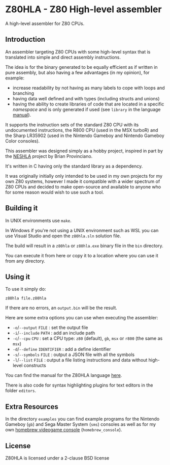 # Z80HLA - Z80 High-level assembler

A high-level assembler for Z80 CPUs.

## Introduction

An assembler targeting Z80 CPUs with some high-level syntax that is translated into simple and direct assembly instructions.  

The idea is for the binary generated to be equally efficient as if written in pure assembly, but also having a few advantages (in my opinion), for example:
* increase readability by not having as many labels to cope with loops and branching
* having data well defined and with types (including structs and unions)
* having the ability to create libraries of code that are located in a specific *namespace* and is only generated if used (see `library` in the language [manual](MANUAL.md)).  

It supports the instruction sets of the standard Z80 CPU with its undocumented instructions, the R800 CPU (used in the MSX turboR) and the Sharp LR35902 (used in the Nintendo Gameboy and Nintendo Gameboy Color consoles).  

This assembler was designed simply as a hobby project, inspired in part by the [NESHLA](http://neshla.sourceforge.net/) project by Brian Provinciano.  

It's written in C having only the standard library as a dependency.  

It was originally initially only intended to be used in my own projects for my own Z80 systems, however I made it compatible with a wider spectrum of Z80 CPUs and decided to make open-source and available to anyone who for some reason would wish to use such a tool.  

## Building it

In UNIX environments use `make`.  

In Windows if you're not using a UNIX environment such as WSL you can use Visual Studio and open the `z80hla.sln` solution file.  

The build will result in a `z80hla` or `z80hla.exe` binary file in the `bin` directory.  

You can execute it from here or copy it to a location where you can use it from any directory.  

## Using it

To use it simply do:
```
z80hla file.z80hla
```

If there are no errors, an `output.bin` will be the result.

Here are some extra options you can use when executing the assembler:

- `-o`/`--output` `FILE` : set the output file
- `-i`/`--include` `PATH` : add an include path
- `-c`/`--cpu` `CPU` : set a CPU type: `z80` (default), `gb`, `msx` or `r800` (the same as `msx`)
- `-d`/`--define` `IDENTIFIER` : add a define identifier
- `-s`/`--symbols` `FILE` : output a JSON file with all the symbols
- `-l`/`--list` `FILE` : output a file listing instructions and data without high-level constructs

You can find the manual for the Z80HLA language [here](MANUAL.md).

There is also code for syntax highlighting plugins for text editors in the folder `editors`.

## Extra Resources

In the directory `examples` you can find example programs for the Nintendo Gameboy (`gb`) and Sega Master System (`sms`) consoles as well as for my own [homebrew videogame console](https://internalregister.github.io/2019/03/14/Homebrew-Console.html) (`homebrew_console`).

## License

Z80HLA is licensed under a 2-clause BSD license
